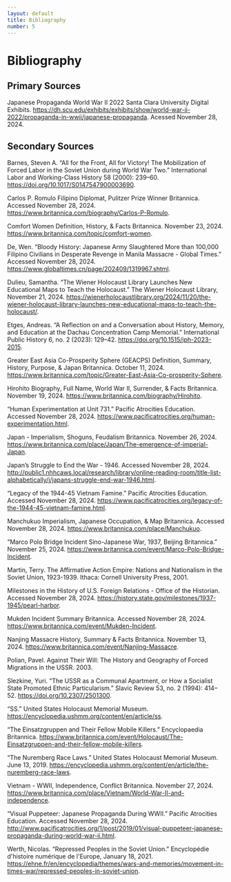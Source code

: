 ```yaml
---
layout: default
title: Bibliography
number: 5
---
```


# Bibliography

## Primary Sources
Japanese Propaganda  World War II 2022  Santa Clara University Digital Exhibits. https://dh.scu.edu/exhibits/exhibits/show/world-war-ii-2022/propaganda-in-wwii/japanese-propaganda. Acessed November 28, 2024.

## Secondary Sources

Barnes, Steven A. “All for the Front, All for Victory! The Mobilization of Forced Labor in the Soviet Union during World War Two.” International Labor and Working-Class History 58 (2000): 239–60. https://doi.org/10.1017/S0147547900003690.

Carlos P. Romulo  Filipino Diplomat, Pulitzer Prize Winner  Britannica. Accessed November 28, 2024. https://www.britannica.com/biography/Carlos-P-Romulo.

Comfort Women  Definition, History, & Facts  Britannica. November 23, 2024. https://www.britannica.com/topic/comfort-women.

De, Wen. “Bloody History: Japanese Army Slaughtered More than 100,000 Filipino Civilians in Desperate Revenge in Manila Massacre - Global Times.” Accessed November 28, 2024. https://www.globaltimes.cn/page/202409/1319967.shtml.

Dulieu, Samantha. “The Wiener Holocaust Library Launches New Educational Maps to Teach the Holocaust.” The Wiener Holocaust Library, November 21, 2024. https://wienerholocaustlibrary.org/2024/11/20/the-wiener-holocaust-library-launches-new-educational-maps-to-teach-the-holocaust/.

Etges, Andreas. “A Reflection on and a Conversation about History, Memory, and Education at the Dachau Concentration Camp Memorial.” International Public History 6, no. 2 (2023): 129–42. https://doi.org/10.1515/iph-2023-2015.

Greater East Asia Co-Prosperity Sphere (GEACPS)  Definition, Summary, History, Purpose, & Japan  Britannica. October 11, 2024. https://www.britannica.com/topic/Greater-East-Asia-Co-prosperity-Sphere.

Hirohito  Biography, Full Name, World War II, Surrender, & Facts  Britannica. November 19, 2024. https://www.britannica.com/biography/Hirohito.

“Human Experimentation at Unit 731.” Pacific Atrocities Education. Accessed November 28, 2024. https://www.pacificatrocities.org/human-experimentation.html.

Japan - Imperialism, Shoguns, Feudalism  Britannica. November 26, 2024. https://www.britannica.com/place/Japan/The-emergence-of-imperial-Japan.

Japan’s Struggle to End the War - 1946. Accessed November 28, 2024. http://public1.nhhcaws.local/research/library/online-reading-room/title-list-alphabetically/j/japans-struggle-end-war-1946.html.

“Legacy of the 1944-45 Vietnam Famine.” Pacific Atrocities Education. Accessed November 28, 2024. https://www.pacificatrocities.org/legacy-of-the-1944-45-vietnam-famine.html.

Manchukuo  Imperialism, Japanese Occupation, & Map  Britannica. Accessed November 28, 2024. https://www.britannica.com/place/Manchukuo.

“Marco Polo Bridge Incident  Sino-Japanese War, 1937, Beijing  Britannica.” November 25, 2024. https://www.britannica.com/event/Marco-Polo-Bridge-Incident.

Martin, Terry. The Affirmative Action Empire: Nations and Nationalism in the Soviet Union, 1923-1939. Ithaca: Cornell University Press, 2001.

Milestones in the History of U.S. Foreign Relations - Office of the Historian. Accessed November 28, 2024. https://history.state.gov/milestones/1937-1945/pearl-harbor.

Mukden Incident  Summary  Britannica. Accessed November 28, 2024. https://www.britannica.com/event/Mukden-Incident.

Nanjing Massacre  History, Summary & Facts  Britannica. November 13, 2024. https://www.britannica.com/event/Nanjing-Massacre.

Polian, Pavel. Against Their Will: The History and Geography of Forced Migrations in the USSR. 2003.

Slezkine, Yuri. “The USSR as a Communal Apartment, or How a Socialist State Promoted Ethnic Particularism.” Slavic Review 53, no. 2 (1994): 414–52. https://doi.org/10.2307/2501300.

“SS.” United States Holocaust Memorial Museum. https://encyclopedia.ushmm.org/content/en/article/ss.

“The Einsatzgruppen and Their Fellow Mobile Killers.” Encyclopaedia Britannica. https://www.britannica.com/event/Holocaust/The-Einsatzgruppen-and-their-fellow-mobile-killers.

“The Nuremberg Race Laws.” United States Holocaust Memorial Museum. June 13, 2019. https://encyclopedia.ushmm.org/content/en/article/the-nuremberg-race-laws.

Vietnam - WWII, Independence, Conflict  Britannica. November 27, 2024. https://www.britannica.com/place/Vietnam/World-War-II-and-independence.

“Visual Puppeteer: Japanese Propaganda During WWII.” Pacific Atrocities Education. Accessed November 28, 2024. http://www.pacificatrocities.org/1/post/2019/01/visual-puppeteer-japanese-propaganda-during-world-war-ii.html.

Werth, Nicolas. “Repressed Peoples in the Soviet Union.” Encyclopédie d'histoire numérique de l'Europe, January 18, 2021. https://ehne.fr/en/encyclopedia/themes/wars-and-memories/movement-in-times-war/repressed-peoples-in-soviet-union.

